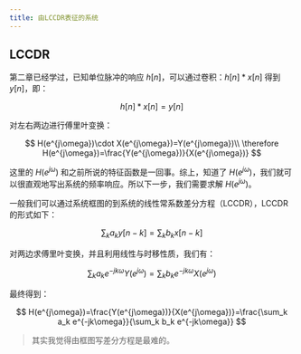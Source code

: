 ```yaml
---
title: 由LCCDR表征的系统
---
```


<!--more-->
$$
\newcommand{\dif}{\mathop{}\!\mathrm{d}}
\newcommand{\xleftrightarrow}[1]{\stackrel{#1}{\longleftrightarrow}}
\newcommand{\F}{\mathcal{F}}
\newcommand{\ft}{\xleftrightarrow{\F}}
$$

## LCCDR

第二章已经学过，已知单位脉冲的响应 $h[n]$，可以通过卷积：$h[n]*x[n]$ 得到 $y[n]$，即：

$$
h[n]*x[n]=y[n]
$$

对左右两边进行傅里叶变换：

$$
H(e^{j\omega})\cdot X(e^{j\omega})=Y(e^{j\omega})\\
\therefore H(e^{j\omega})=\frac{Y(e^{j\omega})}{X(e^{j\omega})}
$$

这里的 $H(e^{j\omega})$ 和之前所说的特征函数是一回事。综上，知道了 $H(e^{j\omega})$，我们就可以很直观地写出系统的频率响应。所以下一步，我们需要求解 $H(e^{j\omega})$。

一般我们可以通过系统框图的到系统的线性常系数差分方程（LCCDR），LCCDR 的形式如下：

$$
\sum_k a_k y[n-k] = \sum_k b_k x[n-k]
$$

对两边求傅里叶变换，并且利用线性与时移性质，我们有：

$$
\sum_k a_k e^{-jk\omega} Y(e^{j\omega})=\sum_k b_k e^{-jk\omega} X(e^{j\omega})
$$

最终得到：

$$
H(e^{j\omega})=\frac{Y(e^{j\omega})}{X(e^{j\omega})}=\frac{\sum_k a_k e^{-jk\omega}}{\sum_k b_k e^{-jk\omega}}
$$

> 其实我觉得由框图写差分方程是最难的。